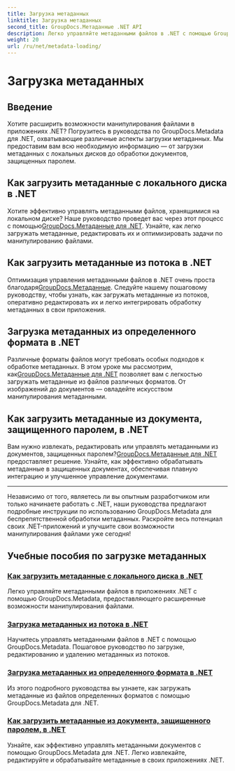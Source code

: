 ```yaml
---
title: Загрузка метаданных
linktitle: Загрузка метаданных
second_title: GroupDocs.Метаданные .NET API
description: Легко управляйте метаданными файлов в .NET с помощью GroupDocs.Metadata. Изучите методы загрузки, редактирования и многое другое, чтобы расширить возможности манипулирования файлами.
weight: 20
url: /ru/net/metadata-loading/
---
```


# Загрузка метаданных

## Введение

Хотите расширить возможности манипулирования файлами в приложениях .NET? Погрузитесь в руководства по GroupDocs.Metadata для .NET, охватывающие различные аспекты загрузки метаданных. Мы предоставим вам всю необходимую информацию — от загрузки метаданных с локальных дисков до обработки документов, защищенных паролем.

## Как загрузить метаданные с локального диска в .NET

 Хотите эффективно управлять метаданными файлов, хранящимися на локальном диске? Наше руководство проведет вас через этот процесс с помощью[GroupDocs.Метаданные для .NET](./load-metadata-local-disk/). Узнайте, как легко загружать метаданные, редактировать их и оптимизировать задачи по манипулированию файлами.

## Как загрузить метаданные из потока в .NET

 Оптимизация управления метаданными файлов в .NET очень проста благодаря[GroupDocs.Метаданные](./load-metadata-stream/). Следуйте нашему пошаговому руководству, чтобы узнать, как загружать метаданные из потоков, оперативно редактировать их и легко интегрировать обработку метаданных в свои приложения.

## Загрузка метаданных из определенного формата в .NET

 Различные форматы файлов могут требовать особых подходов к обработке метаданных. В этом уроке мы рассмотрим, как[GroupDocs.Метаданные для .NET](./load-metadata-specific-format/) позволяет вам с легкостью загружать метаданные из файлов различных форматов. От изображений до документов — овладейте искусством манипулирования метаданными.

## Как загрузить метаданные из документа, защищенного паролем, в .NET

Вам нужно извлекать, редактировать или управлять метаданными из документов, защищенных паролем?[GroupDocs.Метаданные для .NET](./load-metadata-password-protected/) предоставляет решение. Узнайте, как эффективно обрабатывать метаданные в защищенных документах, обеспечивая плавную интеграцию и улучшенное управление документами.

----
Независимо от того, являетесь ли вы опытным разработчиком или только начинаете работать с .NET, наши руководства предлагают подробные инструкции по использованию GroupDocs.Metadata для беспрепятственной обработки метаданных. Раскройте весь потенциал своих .NET-приложений и улучшите свои возможности манипулирования файлами уже сегодня!

## Учебные пособия по загрузке метаданных
### [Как загрузить метаданные с локального диска в .NET](./load-metadata-local-disk/)
Легко управляйте метаданными файлов в приложениях .NET с помощью GroupDocs.Metadata, предоставляющего расширенные возможности манипулирования файлами.
### [Загрузка метаданных из потока в .NET](./load-metadata-stream/)
Научитесь управлять метаданными файлов в .NET с помощью GroupDocs.Metadata. Пошаговое руководство по загрузке, редактированию и удалению метаданных из потоков.
### [Загрузка метаданных из определенного формата в .NET](./load-metadata-specific-format/)
Из этого подробного руководства вы узнаете, как загружать метаданные из файлов определенных форматов с помощью GroupDocs.Metadata для .NET.
### [Как загрузить метаданные из документа, защищенного паролем, в .NET](./load-metadata-password-protected/)
Узнайте, как эффективно управлять метаданными документов с помощью GroupDocs.Metadata для .NET. Легко извлекайте, редактируйте и обрабатывайте метаданные в своих приложениях .NET.